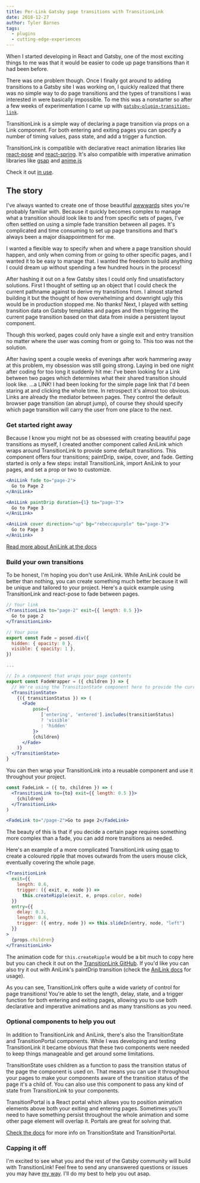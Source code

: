 ```yaml
---
title: Per-Link Gatsby page transitions with TransitionLink
date: 2018-12-27
author: Tyler Barnes
tags:
  - plugins
  - cutting-edge-experiences
---
```


When I started developing in React and Gatsby, one of the most exciting things to me was that it would be easier to code up page transitions than it had been before.

There was one problem though. Once I finally got around to adding transitions to a Gatsby site I was working on, I quickly realized that there was no simple way to do page transitions and the types of transitions I was interested in were basically impossible. To me this was a nonstarter so after a few weeks of experimentation I came up with [`gatsby-plugin-transition-link`](https://transitionlink.tylerbarnes.ca).

TransitionLink is a simple way of declaring a page transition via props on a Link component. For both entering and exiting pages you can specify a number of timing values, pass state, and add a trigger a function.

TransitionLink is compatible with declarative react animation libraries like [react-pose](https://popmotion.io/pose/) and [react-spring](https://react-spring.surge.sh/). It's also compatible with imperative animation libraries like [gsap](https://greensock.com) and [anime.js](http://animejs.com/)

Check it out [in use](https://gatsby-plugin-transition-link.netlify.com/).

## The story

I've always wanted to create one of those beautiful [awwwards](https://www.awwwards.com/) sites you're probably familiar with. Because it quickly becomes complex to manage what a transition should look like to and from specific sets of pages, I've often settled on using a simple fade transition between all pages. It's complicated and time consuming to set up page transitions and that's always been a major disappointment for me.

I wanted a flexible way to specify when and where a page transition should happen, and only when coming from or going to other specific pages, and I wanted it to be easy to manage that. I wanted the freedom to build anything I could dream up without spending a few hundred hours in the process!

After hashing it out on a few Gatsby sites I could only find unsatisfactory solutions. First I thought of setting up an object that I could check the current pathname against to derive my transitions from. I almost started building it but the thought of how overwhelming and downright ugly this would be in production stopped me. No thanks! Next, I played with setting transition data on Gatsby templates and pages and then triggering the current page transition based on that data from inside a persistent layout component.

Though this worked, pages could only have a single exit and entry transition no matter where the user was coming from or going to. This too was not the solution.

After having spent a couple weeks of evenings after work hammering away at this problem, my obsession was still going strong. Laying in bed one night after coding for too long it suddenly hit me: I've been looking for a Link between two pages which determines what their shared transition should look like. ...a LINK! I had been looking for the simple page link that I'd been staring at and clicking the whole time. In retrospect it's almost too obvious. Links are already the mediator between pages. They control the default browser page transition (an abrupt jump), of course they should specify which page transition will carry the user from one place to the next.

### Get started right away

Because I know you might not be as obsessed with creating beautiful page transitions as myself, I created another component called AniLink which wraps around TransitionLink to provide some default transitions. This component offers four transitions; paintDrip, swipe, cover, and fade. Getting started is only a few steps: install TransitionLink, import AniLink to your pages, and set a prop or two to customize.

```jsx
<AniLink fade to="page-2">
  Go to Page 2
</AniLink>
```

```jsx
<AniLink paintDrip duration={1} to="page-3">
  Go to Page 3
</AniLink>
```

```jsx
<AniLink cover direction="up" bg="rebeccapurple" to="page-3">
  Go to Page 3
</AniLink>
```

[Read more about AniLink at the docs](https://transitionlink.tylerbarnes.ca/docs/anilink/)

### Build your own transitions

To be honest, I'm hoping you don't use AniLink. While AniLink could be better than nothing, you can create something much better because it will be unique and tailored to your project. Here's a quick example using TransitionLink and react-pose to fade between pages.

```jsx
// Your link
<TransitionLink to="page-2" exit={{ length: 0.5 }}>
  Go to page 2
</TransitionLink>
```

```jsx
// Your pose
export const Fade = posed.div({
  hidden: { opacity: 0 },
  visible: { opacity: 1 },
})

...

// In a component that wraps your page contents
export const FadeWrapper = ({ children }) => {
  // We're using the TransitionState component here to provide the current transition status to our pose
  <TransitionState>
    {({ transitionStatus }) => (
      <Fade
          pose={
             ['entering', 'entered'].includes(transitionStatus)
             ? 'visible'
             : 'hidden'
          }>
          {children}
      </Fade>
    )}
  </TransitionState>
}
```

You can then wrap your TransitionLink into a reusable component and use it throughout your project.

```jsx
const FadeLink = ({ to, children }) => (
  <TransitionLink to={to} exit={{ length: 0.5 }}>
    {children}
  </TransitionLink>
)
```

```jsx
<FadeLink to="/page-2">Go to page 2</FadeLink>
```

The beauty of this is that if you decide a certain page requires something more complex than a fade, you can add more transitions as needed.

Here's an example of a more complicated TransitionLink using [gsap](https://greensock.com) to create a coloured ripple that moves outwards from the users mouse click, eventually covering the whole page.

```jsx
<TransitionLink
  exit={{
    length: 0.6,
    trigger: ({ exit, e, node }) =>
      this.createRipple(exit, e, props.color, node)
  }}
  entry={{
    delay: 0.3,
    length: 0.6,
    trigger: ({ entry, node }) => this.slideIn(entry, node, "left")
  }}
>
  {props.children}
</TransitionLink>
```

The animation code for `this.createRipple` would be a bit much to copy here but you can check it out on the [TransitionLink GitHub](https://github.com/TylerBarnes/gatsby-plugin-transition-link/blob/master/src/AniLink/PaintDrip.js). If you'd like you can also try it out with AniLink's paintDrip transition (check the [AniLink docs](https://transitionlink.tylerbarnes.ca/docs/anilink/) for usage).

As you can see, TransitionLink offers quite a wide variety of control for page transitions! You're able to set the length, delay, state, and a trigger function for both entering and exiting pages, allowing you to use both declarative and imperative animations and as many transitions as you need.

### Optional components to help you out

In addition to TransitionLink and AniLink, there's also the TransitionState and TransitionPortal components. While I was developing and testing TransitionLink it became obvious that these two components were needed to keep things manageable and get around some limitations.

TransitionState uses children as a function to pass the transition status of the page the component is used on. That means you can use it throughout your pages to make your components aware of the transition status of the page it's a child of. You can also use this component to pass any kind of state from TransitionLink to your components.

TransitionPortal is a React portal which allows you to position animation elements above both your exiting and entering pages. Sometimes you'll need to have something persist throughout the whole animation and some other page element will overlap it. Portals are great for solving that.

[Check the docs](https://transitionlink.tylerbarnes.ca/docs) for more info on TransitionState and TransitionPortal.

### Capping it off

I'm excited to see what you and the rest of the Gatsby community will build with TransitionLink! Feel free to send any unanswered questions or issues you may have [my way](https://github.com/TylerBarnes/gatsby-plugin-transition-link/issues?q=is%3Aissue+is%3Aopen+sort%3Aupdated-desc). I'll do my best to help you out asap.
